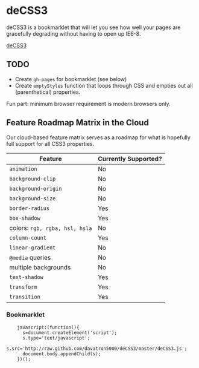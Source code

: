 # deCSS3

deCSS3 is a bookmarklet that will let you see how well your pages are gracefully degrading without having to open up IE6-8.

<a href="javascript:(function(){s=document.createElement('script');s.type='text/javascript';s.src='http://raw.github.com/davatron5000/deCSS3/master/deCSS3.js?v='+parseInt(Math.random()*99999999);document.body.appendChild(s);})();">deCSS3</a>

## TODO

* Create `gh-pages` for bookmarklet (see below)
* Create `emptyStyles` function that loops through CSS and empties out all (parenthetical) properties.

Fun part: minimum browser requirement is modern browsers only.

## Feature Roadmap Matrix in the Cloud

Our cloud-based feature matrix serves as a roadmap for what is hopefully full support for all CSS3 properties.

<table>
<thead>
<tr>
  <th>Feature</th><th>Currently Supported?</th>
</tr>
</thead>
<tbody>
<tr>
  <td><code>animation</code></td><td>No</td>
</tr>
<tr>
  <td><code>background-clip</code></td><td>No</td>
</tr>
<tr>
  <td><code>background-origin</code></td><td>No</td>
</tr>
<tr>
  <td><code>background-size</code></td><td>No</td>
</tr>
<tr>
  <td><code>border-radius</code></td><td>Yes</td>
</tr>
<tr>
  <td><code>box-shadow</code></td><td>Yes</td>
</tr>
<tr>
  <td>colors: <code>rgb, rgba, hsl, hsla</code></td><td>No</td>
</tr>
<tr>
  <td><code>column-count</code></td><td>Yes</td>
</tr>
<tr>
  <td><code>linear-gradient</code></td><td>No</td>
</tr>
<tr>
  <td><code>@media</code> queries</td><td>No</td>
</tr>
<tr>
  <td>multiple backgrounds</td><td>No</td>
</tr>
<tr>
  <td><code>text-shadow</code></td><td>Yes</td>
</tr>
<tr>
  <td><code>transform</code></td><td>Yes</td>
</tr>
<tr>
  <td><code>transition</code></td><td>Yes</td>
</tr>
</tbody>
</table>

### Bookmarklet

		javascript:(function(){
		  s=document.createElement('script');
		  s.type='text/javascript';
		  s.src='http://raw.github.com/davatron5000/deCSS3/master/deCSS3.js';
		  document.body.appendChild(s);
		})();